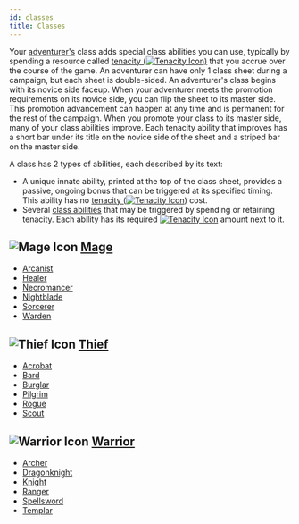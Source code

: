 ```yaml
---
id: classes
title: Classes
---
```


Your [adventurer's](/docs/glossary/adventurer) class adds special class abilities you can use, typically by spending a resource called [tenacity (<img src="/icons/tenacity.svg" alt="Tenacity Icon" className="icon-svg"/>)](/docs/glossary/tenacity) that you accrue over the course of the game. An adventurer can have only 1 class sheet during a campaign, but each sheet is double-sided. An adventurer's class begins with its novice side faceup. When your adventurer meets the promotion requirements on its novice side, you can flip the sheet to its master side. This promotion advancement can happen at any time and is permanent for the rest of the campaign. When you promote your class to its master side, many of your class abilities improve. Each tenacity ability that improves has a short bar under its title on the novice side of the sheet and a striped bar on the master side.

A class has 2 types of abilities, each described by its text:

- A unique innate ability, printed at the top of the class sheet, provides a passive, ongoing bonus that can be triggered at its specified timing. This ability has no [tenacity (<img src="/icons/tenacity.svg" alt="Tenacity Icon" className="icon-svg"/>)](/docs/glossary/tenacity) cost.
- Several [class abilities](/docs/battles/adventurer-turn/class-ability) that may be triggered by spending or retaining tenacity. Each ability has its required [<img src="/icons/tenacity.svg" alt="Tenacity Icon" className="icon-svg"/>](/docs/glossary/tenacity) amount next to it.

## <img src="/icons/mage.svg" alt="Mage Icon" className="icon-svg" /> [Mage](/docs/adventurer/classes/mage)

- [Arcanist](/docs/adventurer/classes/mage/arcanist)
- [Healer](/docs/adventurer/classes/mage/healer)
- [Necromancer](/docs/adventurer/classes/mage/necromancer)
- [Nightblade](/docs/adventurer/classes/mage/nightblade)
- [Sorcerer](/docs/adventurer/classes/mage/sorcerer)
- [Warden](/docs/adventurer/classes/mage/warden)

## <img src="/icons/thief.svg" alt="Thief Icon" className="icon-svg"/> [Thief](/docs/adventurer/classes/thief)

- [Acrobat](/docs/adventurer/classes/thief/acrobat)
- [Bard](/docs/adventurer/classes/thief/bard)
- [Burglar](/docs/adventurer/classes/thief/burglar)
- [Pilgrim](/docs/adventurer/classes/thief/pilgrim)
- [Rogue](/docs/adventurer/classes/thief/rogue)
- [Scout](/docs/adventurer/classes/thief/scout)

## <img src="/icons/warrior.svg" alt="Warrior Icon" className="icon-svg" /> [Warrior](/docs/adventurer/classes/warrior)

- [Archer](/docs/adventurer/classes/warrior/archer)
- [Dragonknight](/docs/adventurer/classes/warrior/dragonknight)
- [Knight](/docs/adventurer/classes/warrior/knight)
- [Ranger](/docs/adventurer/classes/warrior/ranger)
- [Spellsword](/docs/adventurer/classes/warrior/spellsword)
- [Templar](/docs/adventurer/classes/warrior/templar)
